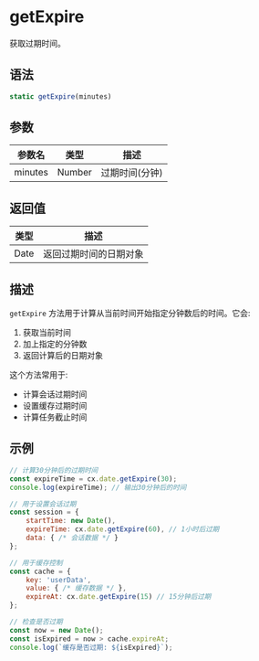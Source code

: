 # getExpire

获取过期时间。

## 语法

```javascript
static getExpire(minutes)
```

## 参数

| 参数名 | 类型 | 描述 |
|--------|------|------|
| minutes | Number | 过期时间(分钟) |

## 返回值

| 类型 | 描述 |
|------|------|
| Date | 返回过期时间的日期对象 |

## 描述

`getExpire` 方法用于计算从当前时间开始指定分钟数后的时间。它会:

1. 获取当前时间
2. 加上指定的分钟数
3. 返回计算后的日期对象

这个方法常用于:
- 计算会话过期时间
- 设置缓存过期时间
- 计算任务截止时间

## 示例

```javascript
// 计算30分钟后的过期时间
const expireTime = cx.date.getExpire(30);
console.log(expireTime); // 输出30分钟后的时间

// 用于设置会话过期
const session = {
    startTime: new Date(),
    expireTime: cx.date.getExpire(60), // 1小时后过期
    data: { /* 会话数据 */ }
};

// 用于缓存控制
const cache = {
    key: 'userData',
    value: { /* 缓存数据 */ },
    expireAt: cx.date.getExpire(15) // 15分钟后过期
};

// 检查是否过期
const now = new Date();
const isExpired = now > cache.expireAt;
console.log(`缓存是否过期: ${isExpired}`);
``` 